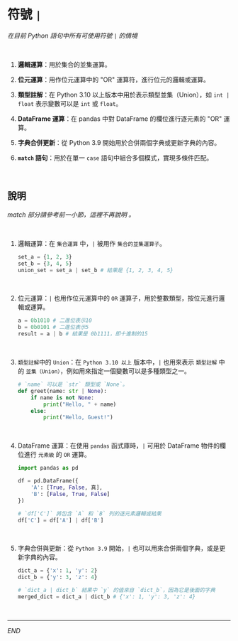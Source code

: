 # 符號 `|`

_在目前 Python 語句中所有可使用符號 `|` 的情境_

<br>

1. **邏輯運算**：用於集合的並集運算。

2. **位元運算**：用作位元運算中的 "OR" 運算符，進行位元的邏輯或運算。

3. **類型註解**：在 Python 3.10 以上版本中用於表示類型並集（Union），如 `int | float` 表示變數可以是 `int` 或 `float`。

4. **DataFrame 運算**：在 pandas 中對 DataFrame 的欄位進行逐元素的 "OR" 運算。

5. **字典合併更新**：從 Python 3.9 開始用於合併兩個字典或更新字典的內容。

6. **`match` 語句**：用於在單一 `case` 語句中組合多個模式，實現多條件匹配。

<br>

## 說明

_match 部分請參考前一小節，這裡不再說明 。_

<br>

1. 邏輯運算：在 `集合運算` 中，`|` 被用作 `集合的並集運算子`。

    ```python
    set_a = {1, 2, 3}
    set_b = {3, 4, 5}
    union_set = set_a | set_b # 結果是 {1, 2, 3, 4, 5}
    ```

<br>

2. 位元運算：`|` 也用作位元運算中的 `OR` 運算子，用於整數類型，按位元進行邏輯或運算。

    ```python
    a = 0b1010 # 二進位表示10
    b = 0b0101 # 二進位表示5
    result = a | b # 結果是 0b1111，即十進制的15
    ```

<br>

3. `類型註解`中的 `Union`：在 `Python 3.10 以上` 版本中，`|` 也用來表示 `類型註解` 中的 `並集（Union）`，例如用來指定一個變數可以是多種類型之一。

    ```python
    # `name` 可以是 `str` 類型或 `None`。
    def greet(name: str | None):
        if name is not None:
            print("Hello, " + name)
        else:
            print("Hello, Guest!")
    ```

<br>

4. DataFrame 運算：在使用 `pandas` 函式庫時，`|` 可用於 DataFrame 物件的欄位進行 `元素級` 的 `OR` 運算。

    ```python
    import pandas as pd

    df = pd.DataFrame({
        'A': [True, False, 真],
        'B': [False, True, False]
    })

    # `df['C']` 將包含 `A` 和 `B` 列的逐元素邏輯或結果
    df['C'] = df['A'] | df['B']
    ```

<br>

5. 字典合併與更新：從 `Python 3.9` 開始，`|` 也可以用來合併兩個字典，或是更新字典的內容。

    ```python
    dict_a = {'x': 1, 'y': 2}
    dict_b = {'y': 3, 'z': 4}

    # `dict_a | dict_b` 結果中 `y` 的值來自 `dict_b`，因為它是後面的字典
    merged_dict = dict_a | dict_b # {'x': 1, 'y': 3, 'z': 4}
    ```

<br>

___

_END_